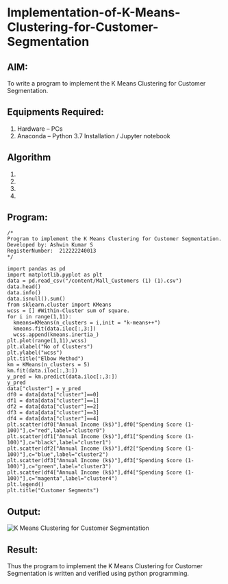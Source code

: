 # Implementation-of-K-Means-Clustering-for-Customer-Segmentation

## AIM:
To write a program to implement the K Means Clustering for Customer Segmentation.

## Equipments Required:
1. Hardware – PCs
2. Anaconda – Python 3.7 Installation / Jupyter notebook

## Algorithm
1. 
2. 
3. 
4. 

## Program:
```
/*
Program to implement the K Means Clustering for Customer Segmentation.
Developed by: Ashwin Kumar S
RegisterNumber:  212222240013
*/
```
```
import pandas as pd
import matplotlib.pyplot as plt
data = pd.read_csv("/content/Mall_Customers (1) (1).csv")
data.head()
data.info()
data.isnull().sum()
from sklearn.cluster import KMeans
wcss = [] #Within-Cluster sum of square.
for i in range(1,11):
  kmeans=KMeans(n_clusters = i,init = "k-means++")
  kmeans.fit(data.iloc[:,3:])
  wcss.append(kmeans.inertia_)
plt.plot(range(1,11),wcss)
plt.xlabel("No of Clusters")
plt.ylabel("wcss")
plt.title("Elbow Method")
km = KMeans(n_clusters = 5)
km.fit(data.iloc[:,3:])
y_pred = km.predict(data.iloc[:,3:])
y_pred
data["cluster"] = y_pred
df0 = data[data["cluster"]==0]
df1 = data[data["cluster"]==1]
df2 = data[data["cluster"]==2]
df3 = data[data["cluster"]==3]
df4 = data[data["cluster"]==4]
plt.scatter(df0["Annual Income (k$)"],df0["Spending Score (1-
100)"],c="red",label="cluster0")
plt.scatter(df1["Annual Income (k$)"],df1["Spending Score (1-
100)"],c="black",label="cluster1")
plt.scatter(df2["Annual Income (k$)"],df2["Spending Score (1-
100)"],c="blue",label="cluster2")
plt.scatter(df3["Annual Income (k$)"],df3["Spending Score (1-
100)"],c="green",label="cluster3")
plt.scatter(df4["Annual Income (k$)"],df4["Spending Score (1-
100)"],c="magenta",label="cluster4")
plt.legend()
plt.title("Customer Segments")
```

## Output:
![K Means Clustering for Customer Segmentation](sam.png)


## Result:
Thus the program to implement the K Means Clustering for Customer Segmentation is written and verified using python programming.
